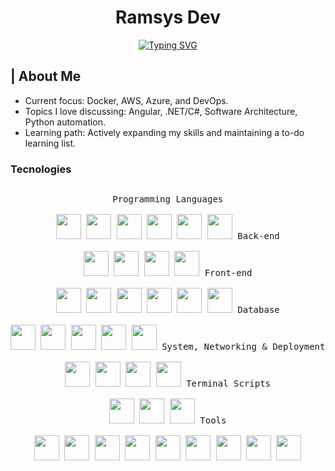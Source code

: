 <h1 align="center">
	<b>
      Ramsys Dev
	</b>	
</h1>

<p align="center">
	<a href="https://git.io/typing-svg"><img src="https://readme-typing-svg.herokuapp.com?font=Fira+Code&pause=800&color=11DA1C&center=true&vCenter=true&multiline=true&width=435&height=75&lines=FullStack+Developer;In+Proggres+Devops+%26+IT+Consultor" alt="Typing SVG" /></a>
</p>
<!-- https://readme-typing-svg.herokuapp.com/demo/?pause=800&color=11DA1C&center=true&vCenter=true&multiline=true&height=75&lines=FullStack+Dev;In+Proggres+Devops+%26+IT+Consultor -->


<h2>  |  About Me</h2>

- Current focus: Docker, AWS, Azure, and DevOps.
- Topics I love discussing: Angular, .NET/C#, Software Architecture, Python automation.
- Learning path: Actively expanding my skills and maintaining a to-do learning list.

<h3> Tecnologies </h3>
<p style="display: inline-block;" align="center">
	<kbd>
		<kbd>Programming Languages</kbd>
    <br>
    <br>
    <img width="40px" src="https://cdn.jsdelivr.net/gh/devicons/devicon@latest/icons/python/python-original.svg"  /> 
    <img width="40px" src="https://cdn.jsdelivr.net/gh/devicons/devicon@latest/icons/csharp/csharp-original.svg" />
		<img width="40px" src="https://cdn.jsdelivr.net/gh/devicons/devicon@latest/icons/typescript/typescript-original.svg" />
		<img width="40px" src="https://cdn.jsdelivr.net/gh/devicons/devicon@latest/icons/javascript/javascript-original.svg" />
		<img width="40px" src="https://cdn.jsdelivr.net/gh/devicons/devicon@latest/icons/yaml/yaml-original.svg" />
		<img width="40px" src="https://cdn.jsdelivr.net/gh/devicons/devicon@latest/icons/dart/dart-original.svg"  />
	</kbd>
 <kbd>
    <kbd>Back-end</kbd>
    <br>
    <br>
    <img width="40px" src="https://cdn.jsdelivr.net/gh/devicons/devicon@latest/icons/dotnetcore/dotnetcore-original.svg"  />     
    <img width="40px" src="https://cdn.jsdelivr.net/gh/devicons/devicon@latest/icons/nodejs/nodejs-original.svg"/>
    <img width="40px" src="https://cdn.jsdelivr.net/gh/devicons/devicon@latest/icons/nestjs/nestjs-original.svg"/>
	  <img width="40px" src="https://cdn.jsdelivr.net/gh/devicons/devicon@latest/icons/flask/flask-original.svg" />
  </kbd>
	<kbd>
    <kbd>Front-end</kbd>
    <br>
    <br>
    <img width="40px" src="https://cdn.jsdelivr.net/gh/devicons/devicon/icons/html5/html5-original.svg" /> 
    <img width="40px" src="https://cdn.jsdelivr.net/gh/devicons/devicon@latest/icons/css3/css3-original.svg"  /> 
    <img width="40px" src="https://cdn.jsdelivr.net/gh/devicons/devicon@latest/icons/angular/angular-original.svg" /> 
    <img width="40px" src="https://cdn.jsdelivr.net/gh/devicons/devicon@latest/icons/react/react-original.svg"/>
    <img width="40px" src="https://cdn.jsdelivr.net/gh/devicons/devicon@latest/icons/primeng/primeng-original.svg" />
		<img width="40px" src="https://cdn.jsdelivr.net/gh/devicons/devicon@latest/icons/tailwindcss/tailwindcss-original.svg" />
  </kbd>
	<kbd>
    <kbd>Database</kbd>
    <br>
    <br>
    <img width="40px" src="https://cdn.jsdelivr.net/gh/devicons/devicon@latest/icons/azuresqldatabase/azuresqldatabase-original.svg"  />
    <img width="40px" src="https://cdn.jsdelivr.net/gh/devicons/devicon@latest/icons/mysql/mysql-original.svg"  />
		<img width="40px" src="https://cdn.jsdelivr.net/gh/devicons/devicon@latest/icons/postgresql/postgresql-original.svg" />
    <img width="40px" src="https://cdn.jsdelivr.net/gh/devicons/devicon/icons/mongodb/mongodb-plain.svg" />
		<img width="40px" src="https://cdn.jsdelivr.net/gh/devicons/devicon@latest/icons/supabase/supabase-original.svg" />
  </kbd>
	<kbd>
    <kbd>System, Networking & Deployment</kbd>
    <br>
    <br>
    <img width="40px" src="https://cdn.jsdelivr.net/gh/devicons/devicon@latest/icons/azure/azure-original.svg" />
    <img width="40px" src="https://cdn.jsdelivr.net/gh/devicons/devicon@latest/icons/kubernetes/kubernetes-original.svg"  />
    <img width="40px" src="https://cdn.jsdelivr.net/gh/devicons/devicon/icons/git/git-plain.svg" />
    <img width="40px" src="https://cdn.jsdelivr.net/gh/devicons/devicon@latest/icons/docker/docker-original.svg">
  </kbd>
  <kbd>
    <kbd>Terminal Scripts</kbd>
    <br>
    <br>
    <img width="40px" src="https://cdn.jsdelivr.net/gh/devicons/devicon@latest/icons/bash/bash-plain.svg"/>
		<img width="40px" src="https://cdn.jsdelivr.net/gh/devicons/devicon@latest/icons/powershell/powershell-original.svg" />
    <img width="40px" src="https://cdn.jsdelivr.net/gh/devicons/devicon@latest/icons/npm/npm-original.svg"  />
  </kbd>
  <kbd>
    <kbd>Tools</kbd>
    <br>
    <br>
    <img width="40px" src="https://cdn.jsdelivr.net/gh/devicons/devicon@latest/icons/visualstudio/visualstudio-original.svg" />
		<img width="40px" src="https://cdn.jsdelivr.net/gh/devicons/devicon@latest/icons/vscode/vscode-original.svg" />
    <img width="40px" src="https://cdn.jsdelivr.net/gh/devicons/devicon@latest/icons/postman/postman-original.svg" />
		<img width="40px" src="https://cdn.jsdelivr.net/gh/devicons/devicon@latest/icons/gitlab/gitlab-original.svg" />
		<img width="40px" src="https://cdn.jsdelivr.net/gh/devicons/devicon@latest/icons/dbeaver/dbeaver-original.svg" />
		<img width="40px" src="https://cdn.jsdelivr.net/gh/devicons/devicon@latest/icons/django/django-plain.svg" />
		<img width="40px" src="https://cdn.jsdelivr.net/gh/devicons/devicon@latest/icons/figma/figma-original.svg" />
		<img width="40px" src="https://cdn.jsdelivr.net/gh/devicons/devicon@latest/icons/nuget/nuget-original.svg" />
		<img width="40px" src="https://cdn.jsdelivr.net/gh/devicons/devicon@latest/icons/selenium/selenium-original.svg" />
  </kbd>
	
 
</p>
